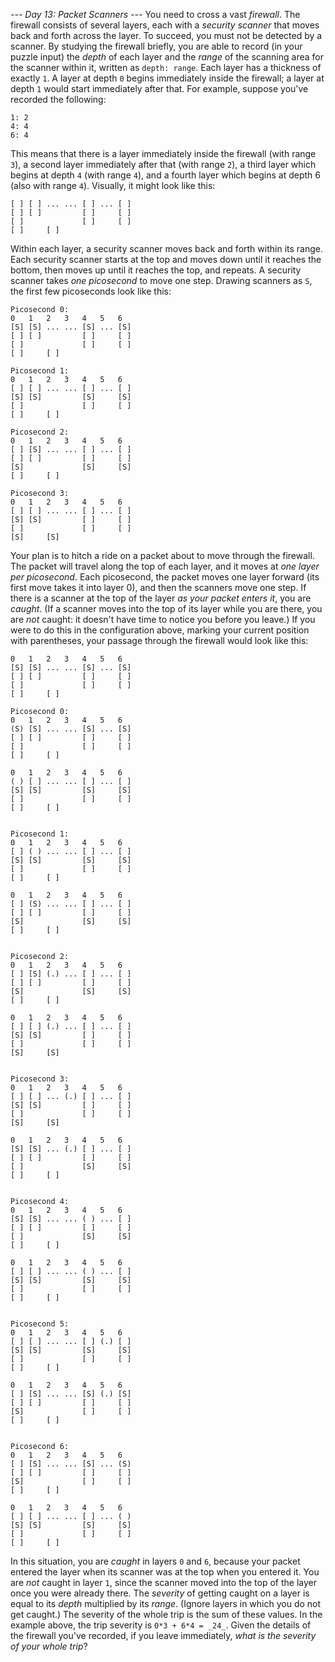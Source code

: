 *--- Day 13: Packet Scanners ---*
You need to cross a vast _firewall_. The firewall consists of several layers, each with a _security scanner_ that moves back and forth across the layer. To succeed, you must not be detected by a scanner.
By studying the firewall briefly, you are able to record (in your puzzle input) the _depth_ of each layer and the _range_ of the scanning area for the scanner within it, written as `depth: range`. Each layer has a thickness of exactly `1`. A layer at depth `0` begins immediately inside the firewall; a layer at depth `1` would start immediately after that.
For example, suppose you've recorded the following:
```0: 3
1: 2
4: 4
6: 4
```
This means that there is a layer immediately inside the firewall (with range `3`), a second layer immediately after that (with range `2`), a third layer which begins at depth `4` (with range `4`), and a fourth layer which begins at depth 6 (also with range `4`). Visually, it might look like this:
``` 0   1   2   3   4   5   6
[ ] [ ] ... ... [ ] ... [ ]
[ ] [ ]         [ ]     [ ]
[ ]             [ ]     [ ]
[ ]     [ ]
```
Within each layer, a security scanner moves back and forth within its range. Each security scanner starts at the top and moves down until it reaches the bottom, then moves up until it reaches the top, and repeats. A security scanner takes _one picosecond_ to move one step.  Drawing scanners as `S`, the first few picoseconds look like this:
```
Picosecond 0:
0   1   2   3   4   5   6
[S] [S] ... ... [S] ... [S]
[ ] [ ]         [ ]     [ ]
[ ]             [ ]     [ ]
[ ]     [ ]

Picosecond 1:
0   1   2   3   4   5   6
[ ] [ ] ... ... [ ] ... [ ]
[S] [S]         [S]     [S]
[ ]             [ ]     [ ]
[ ]     [ ]

Picosecond 2:
0   1   2   3   4   5   6
[ ] [S] ... ... [ ] ... [ ]
[ ] [ ]         [ ]     [ ]
[S]             [S]     [S]
[ ]     [ ]

Picosecond 3:
0   1   2   3   4   5   6
[ ] [ ] ... ... [ ] ... [ ]
[S] [S]         [ ]     [ ]
[ ]             [ ]     [ ]
[S]     [S]
```
Your plan is to hitch a ride on a packet about to move through the firewall.  The packet will travel along the top of each layer, and it moves at _one layer per picosecond_. Each picosecond, the packet moves one layer forward (its first move takes it into layer 0), and then the scanners move one step. If there is a scanner at the top of the layer _as your packet enters it_, you are _caught_. (If a scanner moves into the top of its layer while you are there, you are _not_ caught: it doesn't have time to notice you before you leave.) If you were to do this in the configuration above, marking your current position with parentheses, your passage through the firewall would look like this:
```Initial state:
0   1   2   3   4   5   6
[S] [S] ... ... [S] ... [S]
[ ] [ ]         [ ]     [ ]
[ ]             [ ]     [ ]
[ ]     [ ]

Picosecond 0:
0   1   2   3   4   5   6
(S) [S] ... ... [S] ... [S]
[ ] [ ]         [ ]     [ ]
[ ]             [ ]     [ ]
[ ]     [ ]

0   1   2   3   4   5   6
( ) [ ] ... ... [ ] ... [ ]
[S] [S]         [S]     [S]
[ ]             [ ]     [ ]
[ ]     [ ]


Picosecond 1:
0   1   2   3   4   5   6
[ ] ( ) ... ... [ ] ... [ ]
[S] [S]         [S]     [S]
[ ]             [ ]     [ ]
[ ]     [ ]

0   1   2   3   4   5   6
[ ] (S) ... ... [ ] ... [ ]
[ ] [ ]         [ ]     [ ]
[S]             [S]     [S]
[ ]     [ ]


Picosecond 2:
0   1   2   3   4   5   6
[ ] [S] (.) ... [ ] ... [ ]
[ ] [ ]         [ ]     [ ]
[S]             [S]     [S]
[ ]     [ ]

0   1   2   3   4   5   6
[ ] [ ] (.) ... [ ] ... [ ]
[S] [S]         [ ]     [ ]
[ ]             [ ]     [ ]
[S]     [S]


Picosecond 3:
0   1   2   3   4   5   6
[ ] [ ] ... (.) [ ] ... [ ]
[S] [S]         [ ]     [ ]
[ ]             [ ]     [ ]
[S]     [S]

0   1   2   3   4   5   6
[S] [S] ... (.) [ ] ... [ ]
[ ] [ ]         [ ]     [ ]
[ ]             [S]     [S]
[ ]     [ ]


Picosecond 4:
0   1   2   3   4   5   6
[S] [S] ... ... ( ) ... [ ]
[ ] [ ]         [ ]     [ ]
[ ]             [S]     [S]
[ ]     [ ]

0   1   2   3   4   5   6
[ ] [ ] ... ... ( ) ... [ ]
[S] [S]         [S]     [S]
[ ]             [ ]     [ ]
[ ]     [ ]


Picosecond 5:
0   1   2   3   4   5   6
[ ] [ ] ... ... [ ] (.) [ ]
[S] [S]         [S]     [S]
[ ]             [ ]     [ ]
[ ]     [ ]

0   1   2   3   4   5   6
[ ] [S] ... ... [S] (.) [S]
[ ] [ ]         [ ]     [ ]
[S]             [ ]     [ ]
[ ]     [ ]


Picosecond 6:
0   1   2   3   4   5   6
[ ] [S] ... ... [S] ... (S)
[ ] [ ]         [ ]     [ ]
[S]             [ ]     [ ]
[ ]     [ ]

0   1   2   3   4   5   6
[ ] [ ] ... ... [ ] ... ( )
[S] [S]         [S]     [S]
[ ]             [ ]     [ ]
[ ]     [ ]
```
In this situation, you are _caught_ in layers `0` and `6`, because your packet entered the layer when its scanner was at the top when you entered it. You are _not_ caught in layer `1`, since the scanner moved into the top of the layer once you were already there.
The _severity_ of getting caught on a layer is equal to its _depth_ multiplied by its _range_. (Ignore layers in which you do not get caught.) The severity of the whole trip is the sum of these values.  In the example above, the trip severity is `0*3 + 6*4 = _24_`.
Given the details of the firewall you've recorded, if you leave immediately, _what is the severity of your whole trip_?

